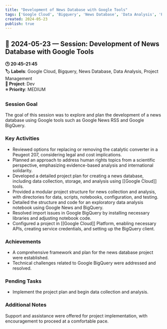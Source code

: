 ```yaml
---
title: "Development of News Database with Google Tools"
tags: ['Google Cloud', 'Bigquery', 'News Database', 'Data Analysis', 'Project Management']
created: 2024-05-23
publish: true
---
```


## 📅 2024-05-23 — Session: Development of News Database with Google Tools

**🕒 20:45–21:45**  
**🏷️ Labels**: Google Cloud, Bigquery, News Database, Data Analysis, Project Management  
**📂 Project**: Dev  
**⭐ Priority**: MEDIUM  


### Session Goal
The goal of this session was to explore and plan the development of a news database using Google tools such as Google News RSS and Google BigQuery.

### Key Activities
- Reviewed options for replacing or removing the catalytic converter in a Peugeot 207, considering legal and cost implications.
- Planned an approach to address human rights topics from a scientific perspective, emphasizing evidence-based analysis and international solidarity.
- Developed a detailed project plan for creating a news database, including data collection, storage, and analysis using [[Google Cloud]] tools.
- Provided a modular project structure for news collection and analysis, with directories for data, scripts, notebooks, configuration, and testing.
- Detailed the structure and code for an exploratory data analysis notebook using Google News and BigQuery.
- Resolved import issues in Google BigQuery by installing necessary libraries and adjusting notebook code.
- Configured a project in [[Google Cloud]] Platform, enabling necessary APIs, creating service credentials, and setting up the BigQuery client.

### Achievements
- A comprehensive framework and plan for the news database project were established.
- Technical challenges related to Google BigQuery were addressed and resolved.

### Pending Tasks
- Implement the project plan and begin data collection and analysis.

### Additional Notes
Support and assistance were offered for project implementation, with encouragement to proceed at a comfortable pace.
